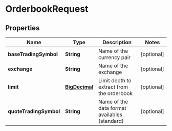 
# OrderbookRequest

## Properties
Name | Type | Description | Notes
------------ | ------------- | ------------- | -------------
**baseTradingSymbol** | **String** | Name of the currency pair |  [optional]
**exchange** | **String** | Name of the exchange |  [optional]
**limit** | [**BigDecimal**](BigDecimal.md) | Limit depth to extract from the orderbook |  [optional]
**quoteTradingSymbol** | **String** | Name of the data format availables (standard) |  [optional]



